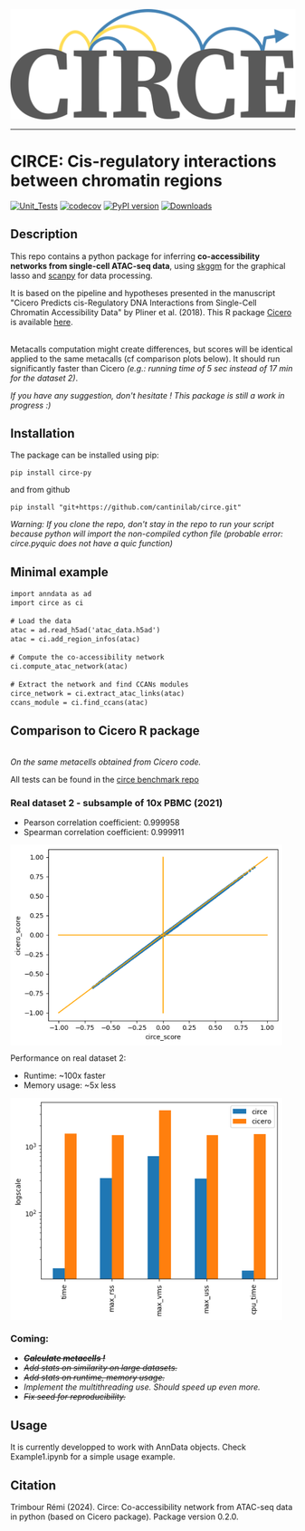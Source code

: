 <p align="center">
  <picture>
    <source media="(prefers-color-scheme: dark)" srcset="https://raw.githubusercontent.com/cantinilab/circe/main/logo_dark_theme.svg" width="600">
    <source media="(prefers-color-scheme: light)" srcset="https://raw.githubusercontent.com/cantinilab/circe/main/logo.svg" width="600">
    <img alt="Circe logo" src="https://raw.githubusercontent.com/cantinilab/circe/main/logo.svg" width="600">
  </picture>
</p>

-----------------
# CIRCE: Cis-regulatory interactions between chromatin regions
[![Unit_Tests](https://github.com/cantinilab/circe/actions/workflows/codecov.yaml/badge.svg)](https://github.com/cantinilab/circe/actions/workflows/codecov.yaml)
[![codecov](https://codecov.io/gh/cantinilab/circe/graph/badge.svg?token=0OIFAP28D7)](https://codecov.io/gh/cantinilab/circe)
[![PyPI version](https://img.shields.io/pypi/v/circe-py?color=blue)](https://img.shields.io/pypi/v/circe-py)
[![Downloads](https://static.pepy.tech/badge/circe-py/month)](https://pepy.tech/project/circe-py)


## Description
This repo contains a python package for inferring **co-accessibility networks from single-cell ATAC-seq data**, using [skggm](https://www.github.com/skggm/skggm) for the graphical lasso and [scanpy](https://www.github.com/theislab/scanpy) for data processing.

It is based on the pipeline and hypotheses presented in the manuscript "Cicero Predicts cis-Regulatory DNA Interactions from Single-Cell Chromatin Accessibility Data" by Pliner et al. (2018). This R package [Cicero](https://cole-trapnell-lab.github.io/cicero-release/) is available [here](https://www.github.com/cole-trapnell-lab/cicero-release).

<br> Metacalls computation might create differences, but scores will be identical applied to the same metacalls (cf comparison plots below). It should run significantly faster than Cicero _(e.g.: running time of 5 sec instead of 17 min for the dataset 2)_.

_If you have any suggestion, don't hesitate ! This package is still a work in progress :)_


## Installation
The package can be installed using pip:

```
pip install circe-py
```

 and from github
```
pip install "git+https://github.com/cantinilab/circe.git"
```
*Warning: If you clone the repo, don't stay in the repo to run your script because python will import the non-compiled cython file (probable error: circe.pyquic does not have a quic function)*

## Minimal example
```
import anndata as ad
import circe as ci

# Load the data
atac = ad.read_h5ad('atac_data.h5ad')
atac = ci.add_region_infos(atac)

# Compute the co-accessibility network
ci.compute_atac_network(atac)

# Extract the network and find CCANs modules
circe_network = ci.extract_atac_links(atac)
ccans_module = ci.find_ccans(atac)
```

## Comparison to Cicero R package
<br> *On the same metacells obtained from Cicero code.*

All tests can be found in the [circe benchmark repo](https://github.com/r-trimbour/circe_benchmark/)

### Real dataset 2 - subsample of 10x PBMC (2021)
- Pearson correlation coefficient: 0.999958
- Spearman correlation coefficient: 0.999911
<img src="https://github.com/cantinilab/circe/raw/main/Figures/correlation_real_dataset2.png" align="center" width="480"/>

Performance on real dataset 2:
- Runtime: ~100x faster
- Memory usage: ~5x less
<img src="https://github.com/cantinilab/circe/raw/main/Figures/perf_real_dataset2.png" align="center" width="480"/>

### Coming:

- ~~_**Calculate metacells !**_~~
- ~~_Add stats on similarity on large datasets._~~
- ~~_Add stats on runtime, memory usage._~~
- _Implement the multithreading use. Should speed up even more._
- ~~_Fix seed for reproducibility._~~

## Usage
It is currently developped to work with AnnData objects. Check Example1.ipynb for a simple usage example.

## Citation
Trimbour Rémi (2024). Circe: Co-accessibility network from ATAC-seq data in python (based on Cicero package). Package version 0.2.0.

